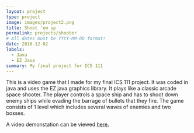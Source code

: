```yaml
---
layout: project
type: project
image: images/project2.png
title: Shoot 'em up
permalink: projects/shooter
# All dates must be YYYY-MM-DD format!
date: 2016-12-02
labels:
  - Java
  - EZ Java
summary: My final project for ICS 111
---
```


This is a video game that I made for my final ICS 111 project.  It was coded in java and uses the EZ java graphics library.  It plays like a classic arcade space shooter.  The player controls a space ship and has to shoot down enemy ships while evading the barrage of bullets that they fire.  The game consists of 1 level which includes several waves of enemies and two bosses.

A video demonstation can be viewed [here.](https://www.youtube.com/watch?v=lZ8s6VnzUnI)

